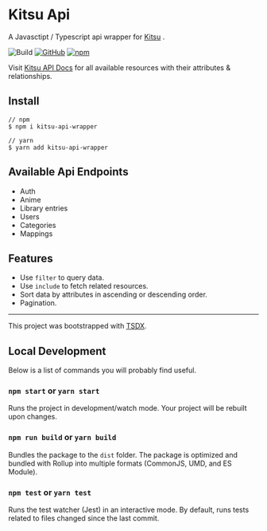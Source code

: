 # Kitsu Api
A Javasctipt / Typescript api wrapper for [Kitsu](https://kitsu.io/) .

![Build](https://github.com/ketkar203040/kitsu-api/workflows/Build/badge.svg)
[![GitHub](https://img.shields.io/github/license/ketkar203040/kitsu-api)]()
[![npm](https://img.shields.io/npm/v/kitsu-api-wrapper)](https://www.npmjs.com/package/kitsu-api-wrapper)

Visit [Kitsu API Docs](https://kitsu.docs.apiary.io/) for all available resources with their attributes & relationships.

## Install
    // npm
    $ npm i kitsu-api-wrapper 

    // yarn
    $ yarn add kitsu-api-wrapper 

## Available Api Endpoints
- Auth
- Anime
- Library entries
- Users
- Categories
- Mappings

## Features
- Use `filter` to query data.
- Use `include` to fetch related resources.
- Sort data by attributes in ascending or descending order.
- Pagination.


---
This project was bootstrapped with [TSDX](https://github.com/jaredpalmer/tsdx).

## Local Development

Below is a list of commands you will probably find useful.

### `npm start` or `yarn start`

Runs the project in development/watch mode. Your project will be rebuilt upon changes.

### `npm run build` or `yarn build`

Bundles the package to the `dist` folder.
The package is optimized and bundled with Rollup into multiple formats (CommonJS, UMD, and ES Module).


### `npm test` or `yarn test`

Runs the test watcher (Jest) in an interactive mode.
By default, runs tests related to files changed since the last commit.
